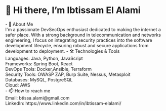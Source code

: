 <h1>👋 Hi there, I’m Ibtissam El Alami</h1>
- 🚀 About Me<br>
I'm a passionate DevSecOps enthusiast dedicated to making the internet a safer place. With a strong background in telecommunication and networks engineering, I focus on integrating security practices into the software development lifecycle, ensuring robust and secure applications from development to deployment.
- 🛠️ Technologies & Tools<br>
Languages: Java, Python, JavaScript<br>
Frameworks: Spring Boot, React <br>
DevOps Tools: Docker,Ansible, Terraform<br>
Security Tools: OWASP ZAP, Burp Suite, Nessus, Metasploit<br>
Databases: MySQL, PostgreSQL<br>
Cloud: AWS<br>
- 📫 How to reach me<br>
  Email: btissa.alami@gmail.com<br>
  LinkedIn: https://www.linkedin.com/in/ibtissam-elalami/<br>

<!---
attoba/attoba is a ✨ special ✨ repository because its `README.md` (this file) appears on your GitHub profile.
You can click the Preview link to take a look at your changes.
--->
